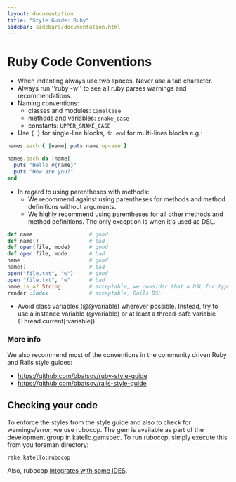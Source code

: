 ```yaml
---
layout: documentation
title: "Style Guide: Ruby"
sidebar: sidebars/documentation.html
---
```


# Ruby Code Conventions

 * When indenting always use two spaces. Never use a tab character.
 * Always run ''ruby -w'' to see all ruby parses warnings and recommendations.
 * Naming conventions:
   * classes and modules: `CamelCase`
   * methods and variables: `snake_case`
   * constants: `UPPER_SNAKE_CASE`
 * Use `{ }` for single-line blocks, `do end` for multi-lines blocks e.g.:

```ruby
names.each { |name| puts name.upcase }

names.each do |name|
  puts "Hello #{name}"
  puts "How are you?"
end 
```

 * In regard to using parentheses with methods:
   * We recommend against using parentheses for methods and method definitions
     without arguments.
   * We highly recommend using parentheses for all other methods and method
     definitions. The only exception is when it's used as DSL.


```ruby
def name                  # good
def name()                # bad
def open(file, mode)      # good
def open file, mode       # bad
name                      # good
name()                    # bad
open("file.txt", "w")     # good
open "file.txt", "w"      # bad
name.is_a? String         # acceptable, we consider that a DSL for type checking
render :index             # acceptable, Rails DSL
```

  * Avoid class variables (@@variable) wherever possible. Instead, try to use a
    instance variable (@variable) or at least a thread-safe variable
    (Thread.current[:variable]).

### More info

We also recommend most of the conventions in the community driven Ruby and Rails style guides:

* https://github.com/bbatsov/ruby-style-guide
* https://github.com/bbatsov/rails-style-guide

## Checking your code

To enforce the styles from the style guide and also to check for warnings/error, we use rubocop. The
gem is available as part of the development group in katello.gemspec. To run rubocop, simply execute
this from you foreman directory:

```
rake katello:rubocop
```

Also, rubocop [integrates with some IDES](https://github.com/bbatsov/rubocop#editor-integration).

